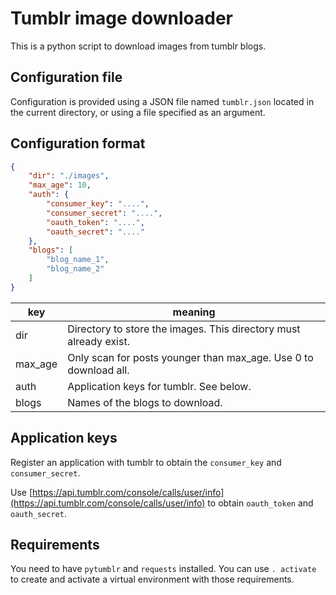 # Tumblr image downloader

This is a python script to download images from tumblr blogs.

## Configuration file

Configuration is provided using a JSON file named `tumblr.json` located in the current directory,
or using a file specified as an argument.

## Configuration format

```json
{
    "dir": "./images",
    "max_age": 10,
    "auth": {
        "consumer_key": "....",
        "consumer_secret": "....",
        "oauth_token": "....",
        "oauth_secret": "...."
    },
    "blogs": [
        "blog_name_1",
        "blog_name_2"
    ]
}
```

| key     | meaning                                                           |
| ------- | ----------------------------------------------------------------- |
| dir     | Directory to store the images. This directory must already exist. |
| max_age | Only scan for posts younger than max_age. Use 0 to download all.  |
| auth    | Application keys for tumblr. See below.                           |
| blogs   | Names of the blogs to download.                                   |

## Application keys

Register an application with tumblr to obtain the `consumer_key` and `consumer_secret`.

Use [https://api.tumblr.com/console/calls/user/info](https://api.tumblr.com/console/calls/user/info) to obtain `oauth_token` and `oauth_secret`.

## Requirements

You need to have `pytumblr` and `requests` installed. You can use `. activate` to create and activate a virtual environment with those requirements.
